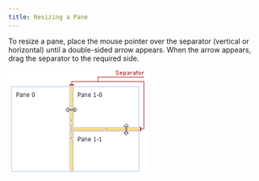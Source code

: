 ```yaml
---
title: Resizing a Pane
---
```

To resize a pane, place the mouse pointer over the separator (vertical or horizontal) until a double-sided arrow appears. When the arrow appears, drag the separator to the required side.

![ASPxSplitter-Separator](../../images/Img11026.png)